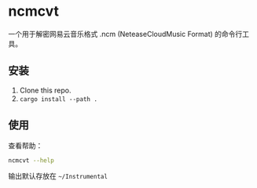 # ncmcvt

一个用于解密网易云音乐格式 .ncm (NeteaseCloudMusic Format) 的命令行工具。

## 安装

1. Clone this repo.
2. `cargo install --path .`

## 使用

查看帮助：
```sh
ncmcvt --help
```

输出默认存放在 `~/Instrumental`
